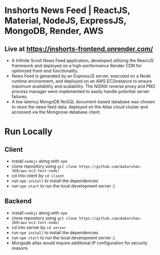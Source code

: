 # Inshorts News Feed | ReactJS, Material, NodeJS, ExpressJS, MongoDB, Render, AWS
## Live at https://inshorts-frontend.onrender.com/ 

- A Infinite Scroll News Feed application, developed utilizing the ReactJS framework and deployed on a
high-performance Render CDN for optimized front-end functionality.
- News Feed is generated by an ExpressJS server, executed on a Node runtime environment, and deployed on an AWS
EC2instance to ensure maximum availability and scalability. The NGINX reverse proxy and PM2 process manager were
implemented to easily handle potential server failures.
- A low latency MongoDB NoSQL document-based database was chosen to store the news feed data, deployed on the
Atlas cloud cluster and accessed via the Mongoose database client.


# Run Locally 

## Client
- install `nodejs` along with `npm` 
- clone repository using `git clone https://github.com/Aakarshan-369/aws-ec2-test-node/` 
- cd into client by `cd client`
- run `npm install` to install the dependencies 
- run `npm start` to run the local development server :)

## Backend

- install `nodejs` along with `npm` 
- clone repository using `git clone https://github.com/Aakarshan-369/aws-ec2-test-node/`
- cd into server by `cd server`
- run `npm install` to install the dependencies 
- run `npm start` to run the local development server :) 
- Mongodb atlas would require additional IP configuration for security reasons.

